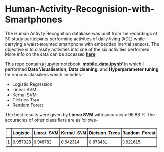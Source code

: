 # Human-Activity-Recognision-with-Smartphones
The Human Activity Recognition database was built from the recordings of 30 study participants performing activities of daily living (ADL) while carrying a waist-mounted smartphone with embedded inertial sensors. The objective is to classify activities into one of the six activities performed.
More info on the data can be accessed [**here**](https://archive.ics.uci.edu/ml/datasets/human+activity+recognition+using+smartphones)

This repo contain a jupyter notebook [**'mobile_data.ipynb'**](https://github.com/samyak1234/Human-Activity-Recognision-with-Smartphones/blob/master/mobile_data.ipynb) in which I performed **Data Visualisation**, **Data cleaning**, and **Hyperparameter tuning** for various classifiers which includes -

- Logistic Regression
- Linear SVM
- Kernal SVM
- Dicision Tree
- Random Forest

The best results were given by **Linear SVM** with accuracy = 96.88 % 
The accuracies of other classifiers are as follows-

![Accuracies](https://github.com/samyak1234/Human-Activity-Recognision-with-Smartphones/blob/master/images/results12345.png)

